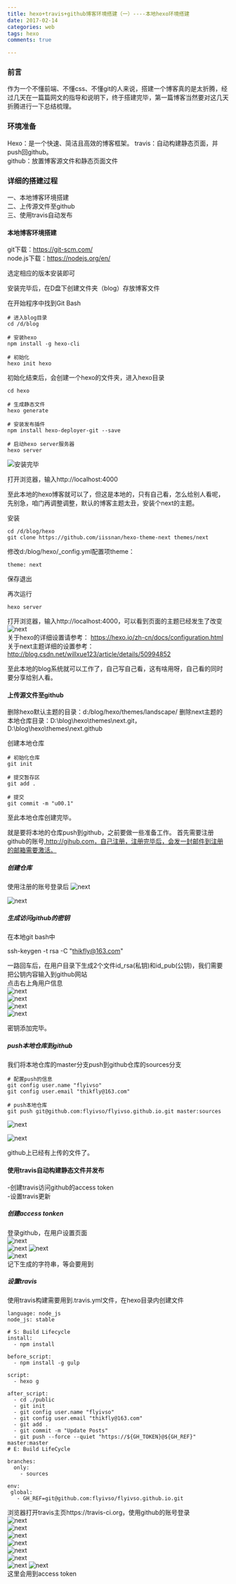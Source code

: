 ```yaml
---
title: hexo+travis+github博客环境搭建（一）----本地hexo环境搭建  
date: 2017-02-14   
categories: web   
tags: hexo   
comments: true   

---
```


### 前言
作为一个不懂前端、不懂css、不懂git的人来说，搭建一个博客真的是太折腾，经过几天在一篇篇网文的指导和说明下，终于搭建完毕，第一篇博客当然要对这几天折腾进行一下总结梳理。

### 环境准备   

Hexo：是一个快速、简洁且高效的博客框架。
travis：自动构建静态页面，并push回github。   
github：放置博客源文件和静态页面文件   

<!-- more -->


### 详细的搭建过程   
一、本地博客环境搭建      
二、上传源文件至github      
三、使用travis自动发布   

#### 本地博客环境搭建
git下载：https://git-scm.com/   
node.js下载：https://nodejs.org/en/


选定相应的版本安装即可    


安装完毕后，在D盘下创建文件夹（blog）存放博客文件

在开始程序中找到Git Bash   
```
# 进入blog目录   
cd /d/blog   

# 安装hexo   
npm install -g hexo-cli   

# 初始化   
hexo init hexo   
```  

初始化结束后，会创建一个hexo的文件夹，进入hexo目录   
```   
cd hexo   

# 生成静态文件            
hexo generate   

# 安装发布插件   
npm install hexo-deployer-git --save   

# 启动hexo server服务器   
hexo server   
```   
![安装完毕](http://ivixq.oss-cn-shenzhen.aliyuncs.com/blog/hexo/hexo-001.jpg)      

打开浏览器，输入http://localhost:4000   

至此本地的hexo博客就可以了，但这是本地的，只有自己看，怎么给别人看呢，先别急，咱门再调整调整，默认的博客主题太丑，安装个next的主题。   

安装   
```   
cd /d/blog/hexo   
git clone https://github.com/iissnan/hexo-theme-next themes/next   
```   

修改d:/blog/hexo/_config.yml配置项theme：   
```   
theme: next
```   
       
保存退出   

再次运行   
      
```   
hexo server   
```   

打开浏览器，输入http://localhost:4000，可以看到页面的主题已经发生了改变      
![next](http://ivixq.oss-cn-shenzhen.aliyuncs.com/blog/hexo/hexo-002.png)        
关于hexo的详细设置请参考： https://hexo.io/zh-cn/docs/configuration.html      
关于next主题详细的设置参考：http://blog.csdn.net/willxue123/article/details/50994852     


至此本地的blog系统就可以工作了，自己写自己看，这有啥用呀，自己看的同时要分享给别人看。 

####  上传源文件至github         

删除hexo默认主题的目录：d:/blog/hexo/themes/landscape/
删除next主题的本地仓库目录：D:\blog\hexo\themes\next\.git，D:\blog\hexo\themes\next\.github 

创建本地仓库   

```   
# 初始化仓库     
git init   

# 提交暂存区   
git add .   

# 提交   
git commit -m "u00.1"   
```   

至此本地仓库创建完毕。

就是要将本地的仓库push到github，之前要做一些准备工作。
首先需要注册github的账号,http://gihub.com，自己注册，注册完毕后，会发一封邮件到注册的邮箱需要激活。

##### 创建仓库   
使用注册的账号登录后
![next](http://ivixq.oss-cn-shenzhen.aliyuncs.com/blog/hexo/hexo-003.png)  

![next](http://ivixq.oss-cn-shenzhen.aliyuncs.com/blog/hexo/hexo-004.png)  



##### 生成访问github的密钥   
在本地git bash中

ssh-keygen -t rsa -C "thikfly@163.com"

一路回车后，在用户目录下生成2个文件id_rsa(私钥)和id_pub(公钥)，我们需要把公钥内容输入到github网站   
点击右上角用户信息      
![next](http://ivixq.oss-cn-shenzhen.aliyuncs.com/blog/hexo/hexo-005.png)     
![next](http://ivixq.oss-cn-shenzhen.aliyuncs.com/blog/hexo/hexo-006.png)     
![next](http://ivixq.oss-cn-shenzhen.aliyuncs.com/blog/hexo/hexo-007.png)   
![next](http://ivixq.oss-cn-shenzhen.aliyuncs.com/blog/hexo/hexo-008.png)   

密钥添加完毕。   

##### push本地仓库到github   
我们将本地仓库的master分支push到github仓库的sources分支   

```   
# 配置push的信息   
git config user.name "flyivso"   
git config user.email "thikfly@163.com"  

# push本地仓库
git push git@github.com:flyivso/flyivso.github.io.git master:sources   
```   
   
![next](http://ivixq.oss-cn-shenzhen.aliyuncs.com/blog/hexo/hexo-009.png) 

![next](http://ivixq.oss-cn-shenzhen.aliyuncs.com/blog/hexo/hexo-010.png)    

github上已经有上传的文件了。           

#### 使用travis自动构建静态文件并发布   
-创建travis访问github的access token   
-设置travis更新   
##### 创建access tonken   
登录github，在用户设置页面   
![next](http://ivixq.oss-cn-shenzhen.aliyuncs.com/blog/hexo/hexo-016.png)   
![next](http://ivixq.oss-cn-shenzhen.aliyuncs.com/blog/hexo/hexo-017.png)
![next](http://ivixq.oss-cn-shenzhen.aliyuncs.com/blog/hexo/hexo-021.png)     
![next](http://ivixq.oss-cn-shenzhen.aliyuncs.com/blog/hexo/hexo-018.png)    
记下生成的字符串，等会要用到   

##### 设置travis
使用travis构建需要用到.travis.yml文件，在hexo目录内创建文件
```   
language: node_js
node_js: stable

# S: Build Lifecycle
install:
  - npm install

before_script:
  - npm install -g gulp

script:
  - hexo g

after_script:
  - cd ./public
  - git init
  - git config user.name "flyivso"
  - git config user.email "thikfly@163.com"
  - git add .
  - git commit -m "Update Posts"
  - git push --force --quiet "https://${GH_TOKEN}@${GH_REF}" master:master
# E: Build LifeCycle

branches:
  only:
    - sources

env:
 global:
   - GH_REF=git@github.com:flyivso/flyivso.github.io.git
```   

浏览器打开travis主页https://travis-ci.org，使用github的账号登录   
![next](http://ivixq.oss-cn-shenzhen.aliyuncs.com/blog/hexo/hexo-011.png)    
![next](http://ivixq.oss-cn-shenzhen.aliyuncs.com/blog/hexo/hexo-012.png)  
![next](http://ivixq.oss-cn-shenzhen.aliyuncs.com/blog/hexo/hexo-013.png)  
![next](http://ivixq.oss-cn-shenzhen.aliyuncs.com/blog/hexo/hexo-014.png)  
![next](http://ivixq.oss-cn-shenzhen.aliyuncs.com/blog/hexo/hexo-015.png)   
![next](http://ivixq.oss-cn-shenzhen.aliyuncs.com/blog/hexo/hexo-016.png)  
![next](http://ivixq.oss-cn-shenzhen.aliyuncs.com/blog/hexo/hexo-020.png) 
![next](http://ivixq.oss-cn-shenzhen.aliyuncs.com/blog/hexo/hexo-019.png)  
这里会用到access token   
